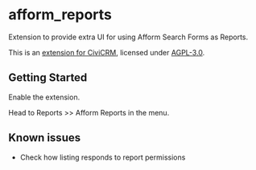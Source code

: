 # afform_reports
Extension to provide extra UI for using Afform Search Forms as Reports.

This is an [extension for CiviCRM](https://docs.civicrm.org/sysadmin/en/latest/customize/extensions/), licensed under [AGPL-3.0](LICENSE.txt).

## Getting Started

Enable the extension.

Head to Reports >> Afform Reports in the menu.

## Known issues

- Check how listing responds to report permissions

